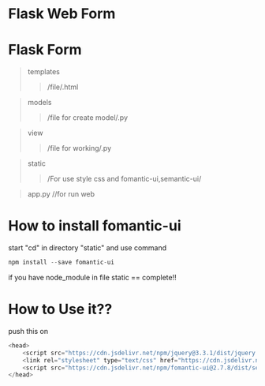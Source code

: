 # Flask Web Form

# Flask Form

	
>templates
>>/file/.html

> models
>> /file for create model/.py

> view
>> /file for working/.py

> static
>> /For use style css and fomantic-ui,semantic-ui/

> app.py //for run web

# How to install fomantic-ui

start "cd" in directory "static" and use command

```js
npm install --save fomantic-ui
```
if you have node_module in file static == complete!!

# How to Use it??

push this on 
```js
<head>
	<script src="https://cdn.jsdelivr.net/npm/jquery@3.3.1/dist/jquery.min.js"></script>
	<link rel="stylesheet" type="text/css" href="https://cdn.jsdelivr.net/npm/fomantic-ui@2.7.8/dist/semantic.min.css">
	<script src="https://cdn.jsdelivr.net/npm/fomantic-ui@2.7.8/dist/semantic.min.js"></script>
</head> 
```
